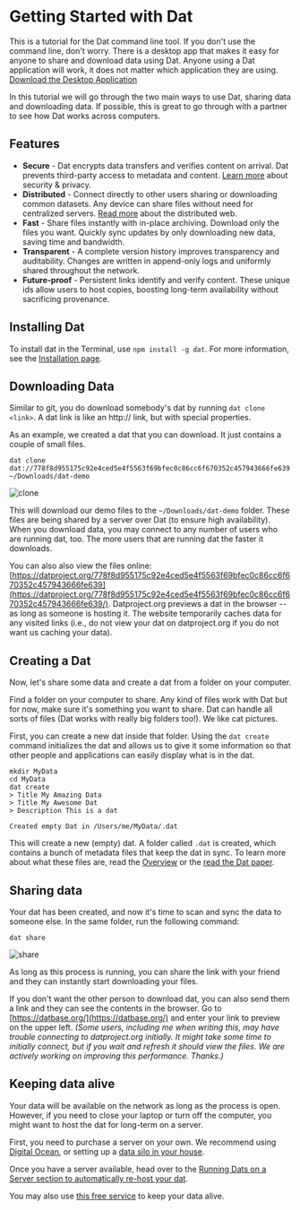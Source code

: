 # Getting Started with Dat

This is a tutorial for the Dat command line tool. If you don't use the command line, don't worry. There is a desktop app that makes it easy for anyone to share and download data using Dat. Anyone using a Dat application will work, it does not matter which application they are using. [Download the Desktop Application](/install#desktop-application)

In this tutorial we will go through the two main ways to use Dat, sharing data and downloading data. If possible, this is great to go through with a partner to see how Dat works across computers.

## Features

* **Secure** - Dat encrypts data transfers and verifies content on arrival. Dat prevents third-party access to metadata and content. [Learn more](faq#security-and-privacy) about security & privacy.
* **Distributed** - Connect directly to other users sharing or downloading common datasets. Any device can share files without need for centralized servers. [Read more](terms#distributed-web) about the distributed web.
* **Fast** - Share files instantly with in-place archiving. Download only the files you want. Quickly sync updates by only downloading new data, saving time and bandwidth.
* **Transparent** - A complete version history improves transparency and auditability. Changes are written in append-only logs and uniformly shared throughout the network.
* **Future-proof** - Persistent links identify and verify content. These unique ids allow users to host copies, boosting long-term availability without sacrificing provenance.

## Installing Dat

To install dat in the Terminal, use `npm install -g dat`. For more information, see the [Installation page](/install).

## Downloading Data

Similar to git, you do download somebody's dat by running `dat clone <link>`. A dat link is like an http:// link, but with special properties.

As an example, we created a dat that you can download. It just contains a couple of small files.

```
dat clone dat://778f8d955175c92e4ced5e4f5563f69bfec0c86cc6f670352c457943666fe639 ~/Downloads/dat-demo
```

![clone](https://raw.githubusercontent.com/datproject/docs/master/assets/cli-clone.gif)

This will download our demo files to the `~/Downloads/dat-demo` folder. These files are being shared by a server over Dat (to ensure high availability). When you download data, you may connect to any number of users who are running dat, too. The more users that are running dat the faster it downloads.

You can also also view the files online: [https://datproject.org/778f8d955175c92e4ced5e4f5563f69bfec0c86cc6f670352c457943666fe639](https://datproject.org/778f8d955175c92e4ced5e4f5563f69bfec0c86cc6f670352c457943666fe639/). Datproject.org previews a dat in the browser -- as long as someone is hosting it. The website temporarily caches data for any visited links (i.e., do not view your dat on datproject.org if you do not want us caching your data).

## Creating a Dat

Now, let's share some data and create a dat from a folder on your computer.

Find a folder on your computer to share. Any kind of files work with Dat but for now, make sure it's something you want to share. Dat can handle all sorts of files (Dat works with really big folders too!). We like cat pictures.

First, you can create a new dat inside that folder. Using the `dat create` command initializes the dat and allows us to give it some information so that other people and applications can easily display what is in the dat.

```
mkdir MyData
cd MyData
dat create
> Title My Amazing Data
> Title My Awesome Dat
> Description This is a dat

Created empty Dat in /Users/me/MyData/.dat
```

This will create a new (empty) dat. A folder called `.dat` is created, which contains a bunch of metadata files that keep the dat in sync. To learn more about what these files are, read the [Overview](/overview) or the  [read the Dat paper](/paper).

## Sharing data

Your dat has been created, and now it's time to scan and sync the data to someone else. In the same folder, run the following command:

```
dat share
```

![share](https://raw.githubusercontent.com/datproject/docs/master/assets/cli-share.gif)

As long as this process is running, you can share the link with your friend and they can instantly start downloading your files.

If you don't want the other person to download dat, you can also send them a link and they can see the contents in the browser. Go to [https://datbase.org/](https://datbase.org/) and enter your link to preview on the upper left. *(Some users, including me when writing this, may have trouble connecting to datproject.org initially. It might take some time to initially connect, but if you wait and refresh it should view the files. We are actively working on improving this performance. Thanks.)*

## Keeping data alive

Your data will be available on the network as long as the process is open. However, if you need to close your laptop or turn off the computer, you might want to host the dat for long-term on a server.

First, you need to purchase a server on your own. We recommend using [Digital Ocean](https://digitalocean.com), or setting up a [data silo in your house](https://github.com/datproject/datasilo).

Once you have a server available, head over to the [Running Dats on a Server section to automatically re-host your dat](/server).

You may also use [this free service](https://hashbase.io/) to keep your data alive.
